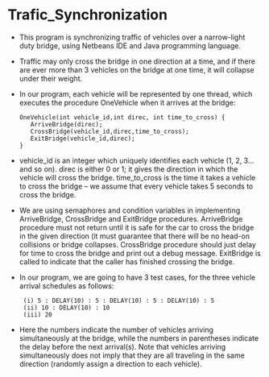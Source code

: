 # Trafic_Synchronization

   - This program is synchronizing traffic of vehicles over a narrow-light duty bridge, using Netbeans IDE and Java programming language.
    
   - Traffic may only cross the bridge in one direction at a time, and if there are ever more than 3 vehicles on the bridge at one time, it will collapse under their weight.
    
   - In our program, each vehicle will be represented by one thread, which executes the procedure OneVehicle when it arrives at the bridge:
        
         OneVehicle(int vehicle_id,int direc, int time_to_cross) { 
            ArriveBridge(direc); 
            CrossBridge(vehicle_id,direc,time_to_cross); 
            ExitBridge(vehicle_id,direc);
         }
         
   - vehicle_id is an integer which uniquely identifies each vehicle (1, 2, 3... and so on).
      direc is either 0 or 1; it gives the direction in which the vehicle will cross the bridge.
      time_to_cross is the time it takes a vehicle to cross the bridge – we assume that every vehicle takes 5 seconds to cross the bridge.
      
   - We are using semaphores and condition variables in implementing ArriveBridge, CrossBridge and ExitBridge procedures. ArriveBridge procedure must not return until it is safe for the car to cross the bridge in the given direction (it must guarantee that there will be no head-on collisions or bridge collapses. CrossBridge procedure should just delay for time to cross the bridge and print out a debug message. ExitBridge is called to indicate that the caller has finished crossing the bridge.
    
   - In our program, we are going to have 3 test cases, for the three vehicle arrival schedules as follows: 
    
          (i) 5 : DELAY(10) : 5 : DELAY(10) : 5 : DELAY(10) : 5 
          (ii) 10 : DELAY(10) : 10 
          (iii) 20 
      
   - Here the numbers indicate the number of vehicles arriving simultaneously at the bridge, while the numbers in parentheses indicate the delay before the next arrival(s). Note that vehicles arriving simultaneously does not imply that they are all traveling in the same direction (randomly assign a direction to each vehicle).

    
